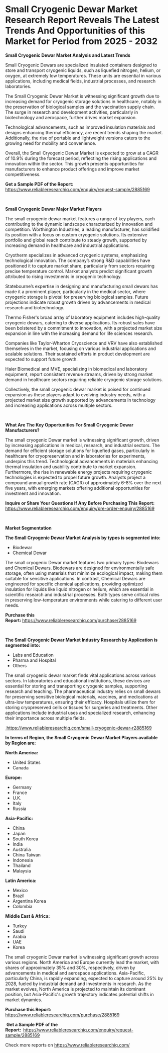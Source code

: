 <p><h1>Small Cryogenic Dewar Market Research Report Reveals The Latest Trends And Opportunities of this Market for Period from 2025 - 2032</h1></p><p><strong>Small Cryogenic Dewar Market Analysis and Latest Trends</strong></p>
<p><p>Small Cryogenic Dewars are specialized insulated containers designed to store and transport cryogenic liquids, such as liquefied nitrogen, helium, or oxygen, at extremely low temperatures. These units are essential in various applications, including medical fields, industrial processes, and research laboratories. </p><p>The Small Cryogenic Dewar Market is witnessing significant growth due to increasing demand for cryogenic storage solutions in healthcare, notably in the preservation of biological samples and the vaccination supply chain. The surge in research and development activities, particularly in biotechnology and aerospace, further drives market expansion. </p><p>Technological advancements, such as improved insulation materials and designs enhancing thermal efficiency, are recent trends shaping the market. Additionally, the rise of portable and lightweight versions caters to the growing need for mobility and convenience. </p><p>Overall, the Small Cryogenic Dewar Market is expected to grow at a CAGR of 10.9% during the forecast period, reflecting the rising applications and innovation within the sector. This growth presents opportunities for manufacturers to enhance product offerings and improve market competitiveness.</p></p>
<p><strong>Get a Sample PDF of the Report:&nbsp;</strong> <a href="https://www.reliableresearchiq.com/enquiry/request-sample/2885169?utm_campaign=3279&utm_medium=2&utm_source=Github&utm_content=ia&utm_term=13032025&utm_id=small-cryogenic-dewar">https://www.reliableresearchiq.com/enquiry/request-sample/2885169</a></p>
<p>&nbsp;</p>
<p><strong>Small Cryogenic Dewar Major Market Players</strong></p>
<p><p>The small cryogenic dewar market features a range of key players, each contributing to the dynamic landscape characterized by innovation and competition. Worthington Industries, a leading manufacturer, has solidified its position with a focus on custom cryogenic solutions. Its extensive portfolio and global reach contribute to steady growth, supported by increasing demand in healthcare and industrial applications.</p><p>Cryotherm specializes in advanced cryogenic systems, emphasizing technological innovation. The company’s strong R&D capabilities have positioned it to capture market share, particularly from sectors requiring precise temperature control. Market analysts predict significant growth attributed to rising investments in cryogenic technology.</p><p>Statebourne’s expertise in designing and manufacturing small dewars has made it a prominent player, particularly in the medical sector, where cryogenic storage is pivotal for preserving biological samples. Future projections indicate robust growth driven by advancements in medical research and biotechnology.</p><p>Thermo Fisher's broad array of laboratory equipment includes high-quality cryogenic dewars, catering to diverse applications. Its robust sales have been bolstered by a commitment to innovation, with a projected market size expansion in line with the increasing demand for life sciences research.</p><p>Companies like Taylor-Wharton Cryoscience and VRV have also established themselves in the market, focusing on various industrial applications and scalable solutions. Their sustained efforts in product development are expected to support future growth.</p><p>Haier Biomedical and MVE, specializing in biomedical and laboratory equipment, report consistent revenue streams, driven by strong market demand in healthcare sectors requiring reliable cryogenic storage solutions.</p><p>Collectively, the small cryogenic dewar market is poised for continued expansion as these players adapt to evolving industry needs, with a projected market size growth supported by advancements in technology and increasing applications across multiple sectors.</p></p>
<p>&nbsp;</p>
<p><strong>What Are The Key Opportunities For Small Cryogenic Dewar Manufacturers?</strong></p>
<p><p>The small cryogenic Dewar market is witnessing significant growth, driven by increasing applications in medical, research, and industrial sectors. The demand for efficient storage solutions for liquefied gases, particularly in healthcare for cryopreservation and in laboratories for experiments, underpins this trend. Technological advancements in materials enhancing thermal insulation and usability contribute to market expansion. Furthermore, the rise in renewable energy projects requiring cryogenic technologies is expected to propel future growth. Analysts project a compound annual growth rate (CAGR) of approximately 6-8% over the next five years, with emerging markets offering additional opportunities for investment and innovation.</p></p>
<p><strong>Inquire or Share Your Questions If Any Before Purchasing This Report:</strong> <a href="https://www.reliableresearchiq.com/enquiry/pre-order-enquiry/2885169?utm_campaign=3279&utm_medium=2&utm_source=Github&utm_content=ia&utm_term=13032025&utm_id=small-cryogenic-dewar">https://www.reliableresearchiq.com/enquiry/pre-order-enquiry/2885169</a></p>
<p>&nbsp;</p>
<p><strong>Market Segmentation</strong></p>
<p><strong>The Small Cryogenic Dewar Market Analysis by types is segmented into:</strong></p>
<p><ul><li>Biodewar</li><li>Chemical Dewar</li></ul></p>
<p><p>The small cryogenic Dewar market features two primary types: Biodewars and Chemical Dewars. Biodewars are designed for environmentally safe storage, often using materials that minimize ecological impact, making them suitable for sensitive applications. In contrast, Chemical Dewars are engineered for specific chemical applications, providing optimized insulation for liquids like liquid nitrogen or helium, which are essential in scientific research and industrial processes. Both types serve critical roles in preserving low-temperature environments while catering to different user needs.</p></p>
<p><strong>Purchase this Report:&nbsp;</strong><a href="https://www.reliableresearchiq.com/purchase/2885169?utm_campaign=3279&utm_medium=2&utm_source=Github&utm_content=ia&utm_term=13032025&utm_id=small-cryogenic-dewar">https://www.reliableresearchiq.com/purchase/2885169</a></p>
<p>&nbsp;</p>
<p><strong>The Small Cryogenic Dewar Market Industry Research by Application is segmented into:</strong></p>
<p><ul><li>Labs and Education</li><li>Pharma and Hospital</li><li>Others</li></ul></p>
<p><p>The small cryogenic dewar market finds vital applications across various sectors. In laboratories and educational institutions, these devices are essential for storing and transporting cryogenic samples, supporting research and teaching. The pharmaceutical industry relies on small dewars for preserving sensitive biological materials, vaccines, and medications at ultra-low temperatures, ensuring their efficacy. Hospitals utilize them for storing cryopreserved cells or tissues for surgeries and treatments. Other applications include industrial uses and specialized research, enhancing their importance across multiple fields.</p></p>
<p><a href="https://www.reliableresearchiq.com/small-cryogenic-dewar-r2885169?utm_campaign=3279&utm_medium=2&utm_source=Github&utm_content=ia&utm_term=13032025&utm_id=small-cryogenic-dewar">&nbsp;https://www.reliableresearchiq.com/small-cryogenic-dewar-r2885169</a></p>
<p><strong>In terms of Region, the Small Cryogenic Dewar Market Players available by Region are:</strong></p>
<p>
    <p> <strong> North America: </strong>
        <ul>
            <li>United States</li>
            <li>Canada</li>
        </ul>
        </p> 
    <p> <strong> Europe: </strong>
        <ul>
            <li>Germany</li>
            <li>France</li>
            <li>U.K.</li>
            <li>Italy</li>
            <li>Russia</li>
        </ul>
        </p> 
    <p> <strong> Asia-Pacific: </strong>
        <ul>
            <li>China</li>
            <li>Japan</li>
            <li>South Korea</li>
            <li>India</li>
            <li>Australia</li>
            <li>China Taiwan</li>
            <li>Indonesia</li>
            <li>Thailand</li>
            <li>Malaysia</li>
        </ul>
        </p> 
    <p> <strong> Latin America: </strong>
        <ul>
            <li>Mexico</li>
            <li>Brazil</li>
            <li>Argentina Korea</li>
            <li>Colombia</li>
        </ul>
        </p> 
    <p> <strong> Middle East & Africa: </strong>
        <ul>
            <li>Turkey</li>
            <li>Saudi</li>
            <li>Arabia</li>
            <li>UAE</li>
            <li>Korea</li>
        </ul>
    </p>
    </p>
<p><p>The small cryogenic Dewar market is witnessing significant growth across various regions. North America and Europe currently lead the market, with shares of approximately 35% and 30%, respectively, driven by advancements in medical and aerospace applications. Asia-Pacific, particularly China, is rapidly expanding, expected to capture around 25% by 2028, fueled by industrial demand and investments in research. As the market evolves, North America is projected to maintain its dominant position, but Asia-Pacific's growth trajectory indicates potential shifts in market dynamics.</p></p>
<p><strong>Purchase this Report: </strong><a href="https://www.reliableresearchiq.com/purchase/2885169?utm_campaign=3279&utm_medium=2&utm_source=Github&utm_content=ia&utm_term=13032025&utm_id=small-cryogenic-dewar">https://www.reliableresearchiq.com/purchase/2885169</a></p>
<p>&nbsp;<strong>Get a Sample PDF of the Report:&nbsp;&nbsp;</strong><a href="https://www.reliableresearchiq.com/enquiry/request-sample/2885169?utm_campaign=3279&utm_medium=2&utm_source=Github&utm_content=ia&utm_term=13032025&utm_id=small-cryogenic-dewar">https://www.reliableresearchiq.com/enquiry/request-sample/2885169</a></p>
<p><strong></strong></p>
<p>Check more reports on <a href="https://www.reliableresearchiq.com/?utm_campaign=3279&utm_medium=2&utm_source=Github&utm_content=ia&utm_term=13032025&utm_id=small-cryogenic-dewar">https://www.reliableresearchiq.com/</a></p>